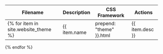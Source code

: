 ---
---

| Filename | Description | CSS Framework | Actions |
| --- | --- | --- | --- |
{% for item in site.website_theme %} | {{ item.name | prepend: "theme" }}.html | {{ item.desc }} | {{ item.cssf }} | <a class="action" title="Download" href="{{ item.name | prepend: "theme" }}.html" download><span class="download"></span></a> {% if item.pwfn != nil %} <a class="action" title="Preview" href="{{ site.preview_path | append: item.name }}.php?u={{ item.pwfn }}" target="_blank"><span class="preview"></span></a> {% endif %} |
{% endfor %}
